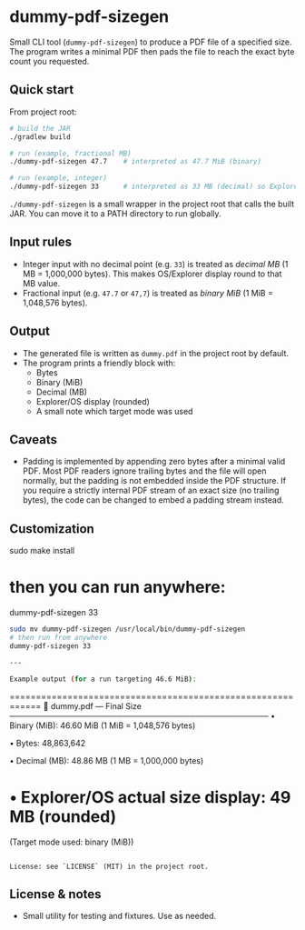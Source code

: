 # dummy-pdf-sizegen

Small CLI tool (`dummy-pdf-sizegen`) to produce a PDF file of a specified size. The program writes a minimal PDF then pads the file to reach the exact byte count you requested.

## Quick start

From project root:

```bash
# build the JAR
./gradlew build

# run (example, fractional MB)
./dummy-pdf-sizegen 47.7    # interpreted as 47.7 MiB (binary)

# run (example, integer)
./dummy-pdf-sizegen 33      # interpreted as 33 MB (decimal) so Explorer will show ~33 MB
```

`./dummy-pdf-sizegen` is a small wrapper in the project root that calls the built JAR. You can move it to a PATH directory to run globally.

## Input rules
- Integer input with no decimal point (e.g. `33`) is treated as *decimal MB* (1 MB = 1,000,000 bytes). This makes OS/Explorer display round to that MB value.
- Fractional input (e.g. `47.7` or `47,7`) is treated as *binary MiB* (1 MiB = 1,048,576 bytes).

## Output
- The generated file is written as `dummy.pdf` in the project root by default.
- The program prints a friendly block with:
  - Bytes
  - Binary (MiB)
  - Decimal (MB)
  - Explorer/OS display (rounded)
  - A small note which target mode was used

## Caveats
- Padding is implemented by appending zero bytes after a minimal valid PDF. Most PDF readers ignore trailing bytes and the file will open normally, but the padding is not embedded inside the PDF structure. If you require a strictly internal PDF stream of an exact size (no trailing bytes), the code can be changed to embed a padding stream instead.

## Customization
sudo make install
# then you can run anywhere:
dummy-pdf-sizegen 33
```bash
sudo mv dummy-pdf-sizegen /usr/local/bin/dummy-pdf-sizegen
# then run from anywhere
dummy-pdf-sizegen 33

---

Example output (for a run targeting 46.6 MiB):

```
============================================================
📄 dummy.pdf — Final Size
──────────────────────────────────────────────
• Binary (MiB):         46.60 MiB   (1 MiB = 1,048,576 bytes)

• Bytes:                48,863,642

• Decimal (MB):         48.86 MB    (1 MB  = 1,000,000 bytes)

• Explorer/OS actual size display:  49 MB (rounded)
============================================================
(Target mode used: binary (MiB))
```

License: see `LICENSE` (MIT) in the project root.
```

## License & notes
- Small utility for testing and fixtures. Use as needed.

